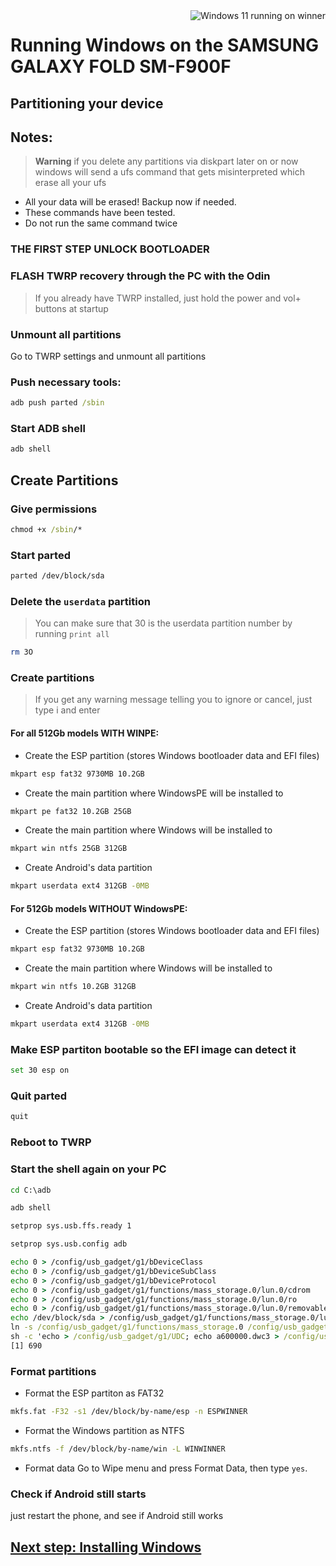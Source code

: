 <img align="right" src="https://github.com/n00b69/SAMSUNG-WINNER-WindowsARM/blob/main/winner.png" alt="Windows 11 running on winner">

# Running Windows on the SAMSUNG GALAXY FOLD SM-F900F

## Partitioning your device

## Notes:
> **Warning** if you delete any partitions via diskpart later on or now windows will send a ufs command that gets misinterpreted which erase all your ufs
- All your data will be erased! Backup now if needed.
- These commands have been tested.
- Do not run the same command twice

### THE FIRST STEP UNLOCK BOOTLOADER 

### FLASH TWRP recovery through the PC with the Odin
> If you already have TWRP installed, just hold the power and vol+ buttons at startup

### Unmount all partitions
Go to TWRP settings and unmount all partitions

### Push necessary tools:
```cmd
adb push parted /sbin
```

### Start ADB shell
```cmd
adb shell
```

## Create Partitions

### Give permissions
```cmd
chmod +x /sbin/*
```

### Start parted
```sh
parted /dev/block/sda
```

### Delete the `userdata` partition
> You can make sure that 30 is the userdata partition number by running
>  `print all`
```sh
rm 3O
```

### Create partitions
> If you get any warning message telling you to ignore or cancel, just type i and enter

#### For all 512Gb models WITH WINPE:

- Create the ESP partition (stores Windows bootloader data and EFI files)
 ```sh
mkpart esp fat32 9730MB 10.2GB
```
- Create the main partition where WindowsPE will be installed to
```sh
mkpart pe fat32 10.2GB 25GB
```

- Create the main partition where Windows will be installed to
```sh
mkpart win ntfs 25GB 312GB
```

- Create Android's data partition
```sh
mkpart userdata ext4 312GB -0MB
```

#### For 512Gb models WITHOUT WindowsPE:

- Create the ESP partition (stores Windows bootloader data and EFI files)
```sh
mkpart esp fat32 9730MB 10.2GB
```

- Create the main partition where Windows will be installed to
```sh
mkpart win ntfs 10.2GB 312GB
```

- Create Android's data partition
```sh
mkpart userdata ext4 312GB -0MB
```


### Make ESP partiton bootable so the EFI image can detect it
```sh
set 30 esp on
```

### Quit parted
```sh
quit
```

### Reboot to TWRP

### Start the shell again on your PC
```cmd
cd C:\adb

adb shell

setprop sys.usb.ffs.ready 1

setprop sys.usb.config adb

echo 0 > /config/usb_gadget/g1/bDeviceClass
echo 0 > /config/usb_gadget/g1/bDeviceSubClass
echo 0 > /config/usb_gadget/g1/bDeviceProtocol
echo 0 > /config/usb_gadget/g1/functions/mass_storage.0/lun.0/cdrom
echo 0 > /config/usb_gadget/g1/functions/mass_storage.0/lun.0/ro
echo 0 > /config/usb_gadget/g1/functions/mass_storage.0/lun.0/removable 0
echo /dev/block/sda > /config/usb_gadget/g1/functions/mass_storage.0/lun.0/file
ln -s /config/usb_gadget/g1/functions/mass_storage.0 /config/usb_gadget/g1/configs/b.1/f4
sh -c 'echo > /config/usb_gadget/g1/UDC; echo a600000.dwc3 > /config/usb_gadget/g1/UDC' &
[1] 690
```

### Format partitions
-  Format the ESP partiton as FAT32
```sh
mkfs.fat -F32 -s1 /dev/block/by-name/esp -n ESPWINNER
```

-  Format the Windows partition as NTFS
```sh
mkfs.ntfs -f /dev/block/by-name/win -L WINWINNER
```

- Format data
Go to Wipe menu and press Format Data, 
then type `yes`.

### Check if Android still starts
just restart the phone, and see if Android still works


## [Next step: Installing Windows](2-install.md)










